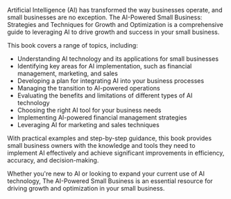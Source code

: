 
Artificial Intelligence (AI) has transformed the way businesses operate, and small businesses are no exception. The AI-Powered Small Business: Strategies and Techniques for Growth and Optimization is a comprehensive guide to leveraging AI to drive growth and success in your small business.

This book covers a range of topics, including:

* Understanding AI technology and its applications for small businesses
* Identifying key areas for AI implementation, such as financial management, marketing, and sales
* Developing a plan for integrating AI into your business processes
* Managing the transition to AI-powered operations
* Evaluating the benefits and limitations of different types of AI technology
* Choosing the right AI tool for your business needs
* Implementing AI-powered financial management strategies
* Leveraging AI for marketing and sales techniques

With practical examples and step-by-step guidance, this book provides small business owners with the knowledge and tools they need to implement AI effectively and achieve significant improvements in efficiency, accuracy, and decision-making.

Whether you're new to AI or looking to expand your current use of AI technology, The AI-Powered Small Business is an essential resource for driving growth and optimization in your small business.
